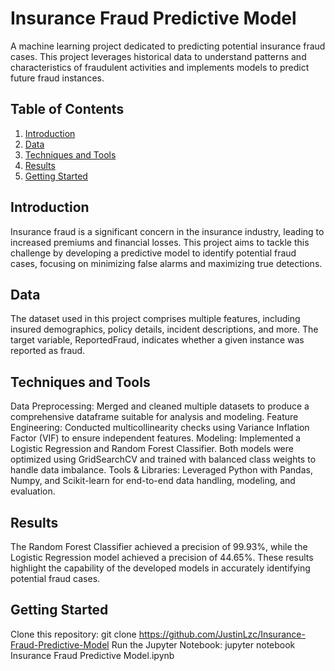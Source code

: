 # Insurance Fraud Predictive Model
A machine learning project dedicated to predicting potential insurance fraud cases. This project leverages historical data to understand patterns and characteristics of fraudulent activities and implements models to predict future fraud instances.

## Table of Contents
1. [Introduction](#introduction)
2. [Data](#data)
3. [Techniques and Tools](#technique)
4. [Results](#result)
5. [Getting Started](#gettingstart)

## Introduction <a name="introduction"></a>
Insurance fraud is a significant concern in the insurance industry, leading to increased premiums and financial losses. This project aims to tackle this challenge by developing a predictive model to identify potential fraud cases, focusing on minimizing false alarms and maximizing true detections.

## Data <a name="data"></a>
The dataset used in this project comprises multiple features, including insured demographics, policy details, incident descriptions, and more. The target variable, ReportedFraud, indicates whether a given instance was reported as fraud.

## Techniques and Tools <a name="technique"></a>
Data Preprocessing: Merged and cleaned multiple datasets to produce a comprehensive dataframe suitable for analysis and modeling.
Feature Engineering: Conducted multicollinearity checks using Variance Inflation Factor (VIF) to ensure independent features.
Modeling: Implemented a Logistic Regression and Random Forest Classifier. Both models were optimized using GridSearchCV and trained with balanced class weights to handle data imbalance.
Tools & Libraries: Leveraged Python with Pandas, Numpy, and Scikit-learn for end-to-end data handling, modeling, and evaluation.

## Results <a name="result"></a>
The Random Forest Classifier achieved a precision of 99.93%, while the Logistic Regression model achieved a precision of 44.65%. These results highlight the capability of the developed models in accurately identifying potential fraud cases.

## Getting Started <a name="gettingstart"></a>
Clone this repository: git clone https://github.com/JustinLzc/Insurance-Fraud-Predictive-Model
Run the Jupyter Notebook: jupyter notebook Insurance Fraud Predictive Model.ipynb
